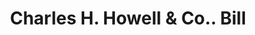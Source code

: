 ---
doi: 10.7916/D8H14D49
date_other: '1910'
date_other_textual: 1910-1919
form: printed ephemera
genre:
- Invoices
name:
- Charles H. Howell & Co.
object_in_context_url: https://biggert.cul.columbia.edu/items/view/ave_biggert_01392
subject_hierarchical_geographic:
- Philadelphia, Pennsylvania, United States
subject_name:
- Charles H. Howell & Co.
title: Charles H. Howell & Co.. Bill
sort_title: Charles H. Howell & Co.. Bill
call_number: ave_biggert_01392
coordinates:
- 40.00944444444445,-75.13333333333334
pid: ave_biggert_01392
identifiers: ave_biggert_01392
canvas_id: ldpd:396653
permalink: "/items/ave_biggert_01392/"
layout: iiif-image-page
---